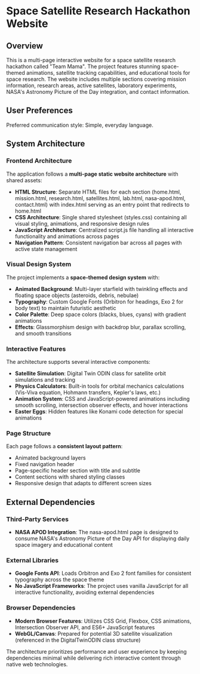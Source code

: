 # Space Satellite Research Hackathon Website

## Overview

This is a multi-page interactive website for a space satellite research hackathon called "Team Mama". The project features stunning space-themed animations, satellite tracking capabilities, and educational tools for space research. The website includes multiple sections covering mission information, research areas, active satellites, laboratory experiments, NASA's Astronomy Picture of the Day integration, and contact information.

## User Preferences

Preferred communication style: Simple, everyday language.

## System Architecture

### Frontend Architecture

The application follows a **multi-page static website architecture** with shared assets:

- **HTML Structure**: Separate HTML files for each section (home.html, mission.html, research.html, satellites.html, lab.html, nasa-apod.html, contact.html) with index.html serving as an entry point that redirects to home.html
- **CSS Architecture**: Single shared stylesheet (styles.css) containing all visual styling, animations, and responsive design rules
- **JavaScript Architecture**: Centralized script.js file handling all interactive functionality and animations across pages
- **Navigation Pattern**: Consistent navigation bar across all pages with active state management

### Visual Design System

The project implements a **space-themed design system** with:

- **Animated Background**: Multi-layer starfield with twinkling effects and floating space objects (asteroids, debris, nebulae)
- **Typography**: Custom Google Fonts (Orbitron for headings, Exo 2 for body text) to maintain futuristic aesthetic
- **Color Palette**: Deep space colors (blacks, blues, cyans) with gradient animations
- **Effects**: Glassmorphism design with backdrop blur, parallax scrolling, and smooth transitions

### Interactive Features

The architecture supports several interactive components:

- **Satellite Simulation**: Digital Twin ODIN class for satellite orbit simulations and tracking
- **Physics Calculators**: Built-in tools for orbital mechanics calculations (Vis-Viva equation, Hohmann transfers, Kepler's laws, etc.)
- **Animation System**: CSS and JavaScript-powered animations including smooth scrolling, intersection observer effects, and hover interactions
- **Easter Eggs**: Hidden features like Konami code detection for special animations

### Page Structure

Each page follows a **consistent layout pattern**:

- Animated background layers
- Fixed navigation header
- Page-specific header section with title and subtitle
- Content sections with shared styling classes
- Responsive design that adapts to different screen sizes

## External Dependencies

### Third-Party Services

- **NASA APOD Integration**: The nasa-apod.html page is designed to consume NASA's Astronomy Picture of the Day API for displaying daily space imagery and educational content

### External Libraries

- **Google Fonts API**: Loads Orbitron and Exo 2 font families for consistent typography across the space theme
- **No JavaScript Frameworks**: The project uses vanilla JavaScript for all interactive functionality, avoiding external dependencies

### Browser Dependencies

- **Modern Browser Features**: Utilizes CSS Grid, Flexbox, CSS animations, Intersection Observer API, and ES6+ JavaScript features
- **WebGL/Canvas**: Prepared for potential 3D satellite visualization (referenced in the DigitalTwinODIN class structure)

The architecture prioritizes performance and user experience by keeping dependencies minimal while delivering rich interactive content through native web technologies.